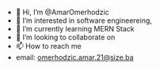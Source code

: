 - 👋 Hi, I’m @AmarOmerhodzic
- 👀 I’m interested in software engineereing, 
- 🌱 I’m currently learning MERN Stack 
- 💞️ I’m looking to collaborate on 
- 📫 How to reach me 
- email: omerhodzic.amar.21@size.ba

<!---
AmarOmerhodzic/AmarOmerhodzic is a ✨ special ✨ repository because its `README.md` (this file) appears on your GitHub profile.
You can click the Preview link to take a look at your changes.
--->
